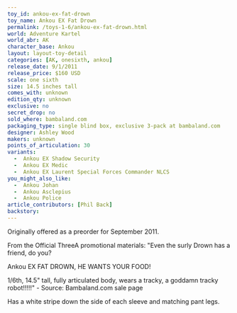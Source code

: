 ```yaml
---
toy_id: ankou-ex-fat-drown
toy_name: Ankou EX Fat Drown
permalink: /toys-1-6/ankou-ex-fat-drown.html
world: Adventure Kartel
world_abr: AK
character_base: Ankou
layout: layout-toy-detail
categories: [AK, onesixth, ankou]
release_date: 9/1/2011
release_price: $160 USD
scale: one sixth
size: 14.5 inches tall
comes_with: unknown
edition_qty: unknown
exclusive: no
secret_drop: no
sold_where: bambaland.com
packaging_type: single blind box, exclusive 3-pack at bambaland.com
designer: Ashley Wood
makers: unknown
points_of_articulation: 30
variants: 
  -  Ankou EX Shadow Security
  -  Ankou EX Medic
  -  Ankou EX Laurent Special Forces Commander NLCS
you_might_also_like:
  -  Ankou Johan
  -  Ankou Asclepius
  -  Ankou Police
article_contributors: [Phil Back]
backstory:
---
```

Originally offered as a preorder for September 2011.

From the Official ThreeA promotional materials:
"Even the surly Drown has a friend, do you?

Ankou EX FAT DROWN, HE WANTS YOUR FOOD!

1/6th, 14.5" tall, fully articulated body, wears a tracky, a goddamn tracky robot!!!!!" - Source: Bambaland.com sale page

Has a white stripe down the side of each sleeve and matching pant legs.